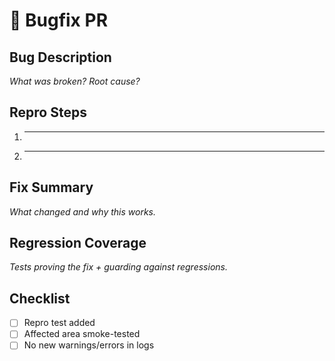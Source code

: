 # 🐛 Bugfix PR

## Bug Description
_What was broken? Root cause?_

## Repro Steps
1. ___
2. ___

## Fix Summary
_What changed and why this works._

## Regression Coverage
_Tests proving the fix + guarding against regressions._

## Checklist
- [ ] Repro test added
- [ ] Affected area smoke-tested
- [ ] No new warnings/errors in logs
